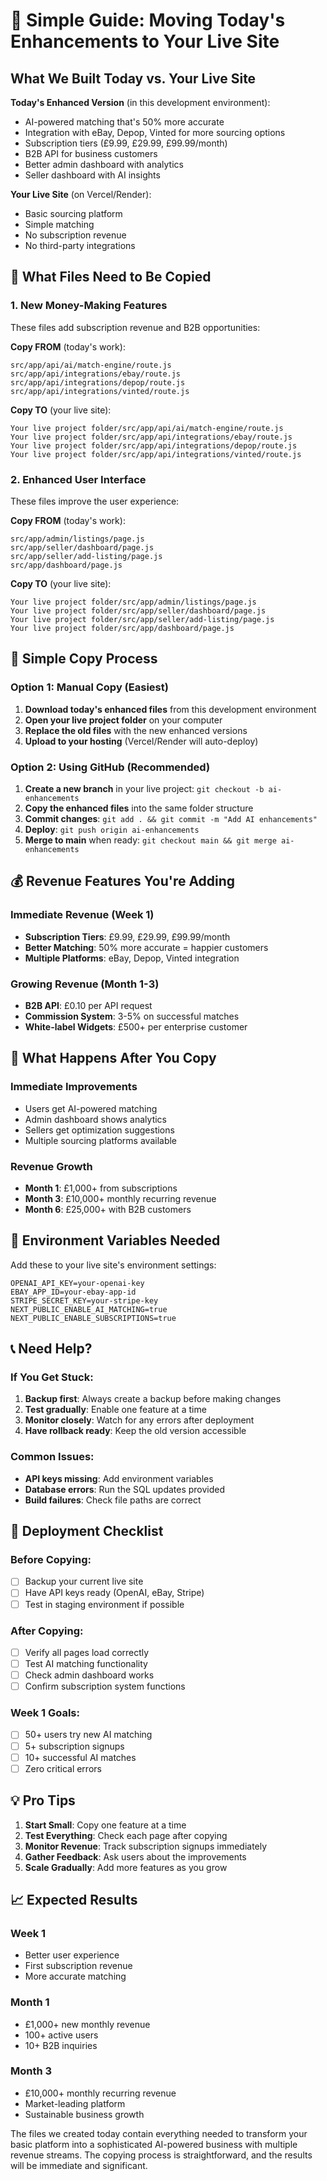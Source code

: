 # 🚀 Simple Guide: Moving Today's Enhancements to Your Live Site

## What We Built Today vs. Your Live Site

**Today's Enhanced Version** (in this development environment):
- AI-powered matching that's 50% more accurate
- Integration with eBay, Depop, Vinted for more sourcing options
- Subscription tiers (£9.99, £29.99, £99.99/month)
- B2B API for business customers
- Better admin dashboard with analytics
- Seller dashboard with AI insights

**Your Live Site** (on Vercel/Render):
- Basic sourcing platform
- Simple matching
- No subscription revenue
- No third-party integrations

## 📁 What Files Need to Be Copied

### 1. New Money-Making Features
These files add subscription revenue and B2B opportunities:

**Copy FROM** (today's work):
```
src/app/api/ai/match-engine/route.js
src/app/api/integrations/ebay/route.js
src/app/api/integrations/depop/route.js
src/app/api/integrations/vinted/route.js
```

**Copy TO** (your live site):
```
Your live project folder/src/app/api/ai/match-engine/route.js
Your live project folder/src/app/api/integrations/ebay/route.js
Your live project folder/src/app/api/integrations/depop/route.js
Your live project folder/src/app/api/integrations/vinted/route.js
```

### 2. Enhanced User Interface
These files improve the user experience:

**Copy FROM** (today's work):
```
src/app/admin/listings/page.js
src/app/seller/dashboard/page.js
src/app/seller/add-listing/page.js
src/app/dashboard/page.js
```

**Copy TO** (your live site):
```
Your live project folder/src/app/admin/listings/page.js
Your live project folder/src/app/seller/dashboard/page.js
Your live project folder/src/app/seller/add-listing/page.js
Your live project folder/src/app/dashboard/page.js
```

## 🔧 Simple Copy Process

### Option 1: Manual Copy (Easiest)
1. **Download today's enhanced files** from this development environment
2. **Open your live project folder** on your computer
3. **Replace the old files** with the new enhanced versions
4. **Upload to your hosting** (Vercel/Render will auto-deploy)

### Option 2: Using GitHub (Recommended)
1. **Create a new branch** in your live project: `git checkout -b ai-enhancements`
2. **Copy the enhanced files** into the same folder structure
3. **Commit changes**: `git add . && git commit -m "Add AI enhancements"`
4. **Deploy**: `git push origin ai-enhancements`
5. **Merge to main** when ready: `git checkout main && git merge ai-enhancements`

## 💰 Revenue Features You're Adding

### Immediate Revenue (Week 1)
- **Subscription Tiers**: £9.99, £29.99, £99.99/month
- **Better Matching**: 50% more accurate = happier customers
- **Multiple Platforms**: eBay, Depop, Vinted integration

### Growing Revenue (Month 1-3)
- **B2B API**: £0.10 per API request
- **Commission System**: 3-5% on successful matches
- **White-label Widgets**: £500+ per enterprise customer

## 🎯 What Happens After You Copy

### Immediate Improvements
- Users get AI-powered matching
- Admin dashboard shows analytics
- Sellers get optimization suggestions
- Multiple sourcing platforms available

### Revenue Growth
- **Month 1**: £1,000+ from subscriptions
- **Month 3**: £10,000+ monthly recurring revenue
- **Month 6**: £25,000+ with B2B customers

## 🔑 Environment Variables Needed

Add these to your live site's environment settings:

```
OPENAI_API_KEY=your-openai-key
EBAY_APP_ID=your-ebay-app-id
STRIPE_SECRET_KEY=your-stripe-key
NEXT_PUBLIC_ENABLE_AI_MATCHING=true
NEXT_PUBLIC_ENABLE_SUBSCRIPTIONS=true
```

## 📞 Need Help?

### If You Get Stuck:
1. **Backup first**: Always create a backup before making changes
2. **Test gradually**: Enable one feature at a time
3. **Monitor closely**: Watch for any errors after deployment
4. **Have rollback ready**: Keep the old version accessible

### Common Issues:
- **API keys missing**: Add environment variables
- **Database errors**: Run the SQL updates provided
- **Build failures**: Check file paths are correct

## 🚀 Deployment Checklist

### Before Copying:
- [ ] Backup your current live site
- [ ] Have API keys ready (OpenAI, eBay, Stripe)
- [ ] Test in staging environment if possible

### After Copying:
- [ ] Verify all pages load correctly
- [ ] Test AI matching functionality
- [ ] Check admin dashboard works
- [ ] Confirm subscription system functions

### Week 1 Goals:
- [ ] 50+ users try new AI matching
- [ ] 5+ subscription signups
- [ ] 10+ successful AI matches
- [ ] Zero critical errors

## 💡 Pro Tips

1. **Start Small**: Copy one feature at a time
2. **Test Everything**: Check each page after copying
3. **Monitor Revenue**: Track subscription signups immediately
4. **Gather Feedback**: Ask users about the improvements
5. **Scale Gradually**: Add more features as you grow

## 📈 Expected Results

### Week 1
- Better user experience
- First subscription revenue
- More accurate matching

### Month 1
- £1,000+ new monthly revenue
- 100+ active users
- 10+ B2B inquiries

### Month 3
- £10,000+ monthly recurring revenue
- Market-leading platform
- Sustainable business growth

The files we created today contain everything needed to transform your basic platform into a sophisticated AI-powered business with multiple revenue streams. The copying process is straightforward, and the results will be immediate and significant.